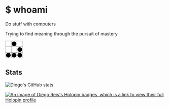 # $ whoami

Do stuff with computers

Trying to find meaning through the pursuit of mastery

![Glider Hacker Symbol](./glider.png)
## Stats

![Diego's GitHub stats](https://github-readme-stats.vercel.app/api?username=el-yawd&show_icons=true&theme=radical)

[![An image of Diego Reis's Holopin badges, which is a link to view their full Holopin profile](https://holopin.me/diegoreis42)](https://holopin.io/@diegoreis42)
